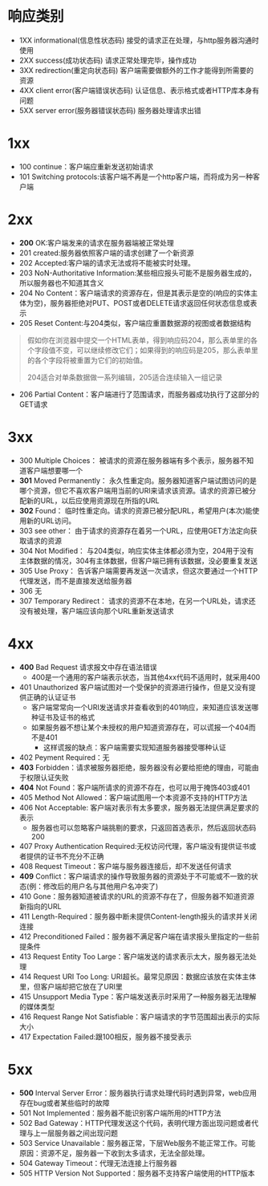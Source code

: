 # 响应类别
- 1XX  informational(信息性状态码) 
接受的请求正在处理，与http服务器沟通时使用
- 2XX  success(成功状态码)
请求正常处理完毕，操作成功
- 3XX  redirection(重定向状态码)
客户端需要做额外的工作才能得到所需要的资源
- 4XX  client error(客户端错误状态码)
认证信息、表示格式或者HTTP库本身有问题
- 5XX  server error(服务器错误状态码)
服务器处理请求出错

# 1xx
- 100 continue：客户端应重新发送初始请求
- 101 Switching protocols:该客户端不再是一个http客户端，而将成为另一种客户端
# 2xx
- **200** OK:客户端发来的请求在服务器端被正常处理
- 201 created:服务器依照客户端的请求创建了一个新资源
- 202 Accepted:客户端的请求无法或将不能被实时处理。
- 203 NoN-Authoritative Information:某些相应报头可能不是服务器生成的，所以服务器也不知道其含义
- 204 No Content：客户端请求的资源存在，但是其表示是空的(响应的实体主体为空)，服务器拒绝对PUT、POST或者DELETE请求返回任何状态信息或表示
- 205 Reset Content:与204类似，客户端应重置数据源的视图或者数据结构
> 假如你在浏览器中提交一个HTML表单，得到响应码204，那么表单里的各个字段值不变，可以继续修改它们；如果得到的响应码是205，那么表单里的各个字段将被重置为它们的初始值。
> 
> 204适合对单条数据做一系列编辑，205适合连续输入一组记录
- 206 Partial Content：客户端进行了范围请求，而服务器成功执行了这部分的GET请求
# 3xx
- 300 Multiple Choices： 被请求的资源在服务器端有多个表示，服务器不知道客户端想要哪一个
- **301** Moved Permanently： 永久性重定向。服务器知道客户端试图访问的是哪个资源，但它不喜欢客户端用当前的URI来请求该资源。请求的资源已被分配新的URL，以后应使用资源现在所指的URL
- **302** Found： 临时性重定向。请求的资源已被分配URL，希望用户(本次)能使用新的URL访问。
- 303 see other： 由于请求的资源存在着另一个URL，应使用GET方法定向获取请求的资源
- 304 Not Modified： 与204类似，响应实体主体都必须为空，204用于没有主体数据的情况，304有主体数据，但客户端已拥有该数据，没必要重复发送
- 305 Use Proxy： 告诉客户端需要再发送一次请求，但这次要通过一个HTTP代理发送，而不是直接发送给服务器
- 306 无
- 307 Temporary Redirect： 请求的资源不在本地，在另一个URL处，请求还没有被处理，客户端应该向那个URL重新发送请求
# 4xx
- **400** Bad Request 请求报文中存在语法错误
  - 400是一个通用的客户端表示状态，当其他4xx代码不适用时，就采用400
- 401 Unauthorized 客户端试图对一个受保护的资源进行操作，但是又没有提供正确的认证证书
  - 客户端常常向一个URI发送请求并查看收到的401响应，来知道应该发送哪种证书及证书的格式
  - 如果服务器不想让某个未授权的用户知道资源存在，可以谎报一个404而不是401
    - 这样谎报的缺点：客户端需要实现知道服务器接受哪种认证
- 402 Peyment Required：无
- **403** Forbidden：请求被服务器拒绝，服务器没有必要给拒绝的理由，可能由于权限认证失败
- **404** Not Found：客户端所请求的资源不存在，也可以用于掩饰403或401
- 405 Method Not Allowed：客户端试图用一个本资源不支持的HTTP方法
- 406 Not Acceptable: 客户端对表示有太多要求，服务器无法提供满足要求的表示
  - 服务器也可以忽略客户端挑剔的要求，只返回首选表示，然后返回状态码200
- 407 Proxy Authentication Required:无权访问代理，客户端没有提供证书或者提供的证书不充分不正确
- 408 Request Timeout：客户端与服务器连接后，却不发送任何请求
- **409** Conflict：客户端请求的操作导致服务器的资源处于不可能或不一致的状态(例：修改后的用户名与其他用户名冲突了)
- 410 Gone：服务器知道被请求的URL的资源不存在了，但服务器不知道资源新指向的URL
- 411 Length-Required：服务器中断未提供Content-length报头的请求并关闭连接
- 412 Preconditioned Failed：服务器不满足客户端在请求报头里指定的一些前提条件
- 413 Request Entity Too Large：客户端发送的请求表示太大，服务器无法处理
- 414 Request URI Too Long: URI超长。最常见原因：数据应该放在实体主体里，但客户端却把它放在了URI里
- 415 Unsupport Media Type：客户端发送表示时采用了一种服务器无法理解的媒体类型
- 416 Request Range Not Satisfiable：客户端请求的字节范围超出表示的实际大小
- 417 Expectation Failed:跟100相反，服务器不接受表示
# 5xx
- **500** Interval Server Error：服务器执行请求处理代码时遇到异常，web应用存在bug或者某些临时的故障
- 501 Not Implemented：服务器不能识别客户端所用的HTTP方法
- 502 Bad Gateway：HTTP代理发送这个代码，表明代理方面出现问题或者代理与上一层服务器之间出现问题
- 503 Service Unavailable：服务器正常，下层Web服务不能正常工作。可能原因：资源不足，服务器一下收到太多请求，无法全部处理。
- 504 Gateway Timeout：代理无法连接上行服务器
- 505 HTTP Version Not Supported：服务器不支持客户端使用的HTTP版本